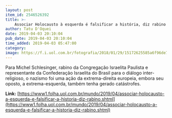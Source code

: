 ```yaml
---
layout: post
item_id: 2546526392
title: >-
    Associar Holocausto à esquerda é falsificar a história, diz rabino
author: Tatu D'Oquei
date: 2019-04-03 20:10:04
pub_date: 2019-04-03 20:10:04
time_added: 2019-04-03 05:47:00
category: 
image: https://f.i.uol.com.br/fotografia/2018/01/29/15172625585a6f96de72d6d_1517262558_3x2_rt.jpg
---
```


Para Michel Schlesinger, rabino da Congregação Israelita Paulista e representante da Confederação Israelita do Brasil para o diálogo inter-religioso, o nazismo foi uma ação da extrema-direita europeia, embora seu oposto, a extrema-esquerda, também tenha gerado catástrofes.

**Link:** [https://www1.folha.uol.com.br/mundo/2019/04/associar-holocausto-a-esquerda-e-falsificar-a-historia-diz-rabino.shtml](https://www1.folha.uol.com.br/mundo/2019/04/associar-holocausto-a-esquerda-e-falsificar-a-historia-diz-rabino.shtml)

